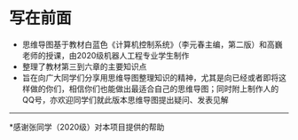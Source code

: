 # 写在前面

* 思维导图基于教材白蓝色《计算机控制系统》（李元春主编，第二版）和高巍老师的授课，由2020级机器人工程专业学生制作
* 整理了教材第三到六章的主要知识点
* 旨在向广大同学们分享用思维导图整理知识的精神，尤其是向已经或者即将这样做的你们，相信你们也能做出最适合自己的思维导图；同时附上制作人的QQ号，亦欢迎同学们就此版本思维导图提出疑问、发表见解

---

\*感谢张同学（2020级）对本项目提供的帮助
